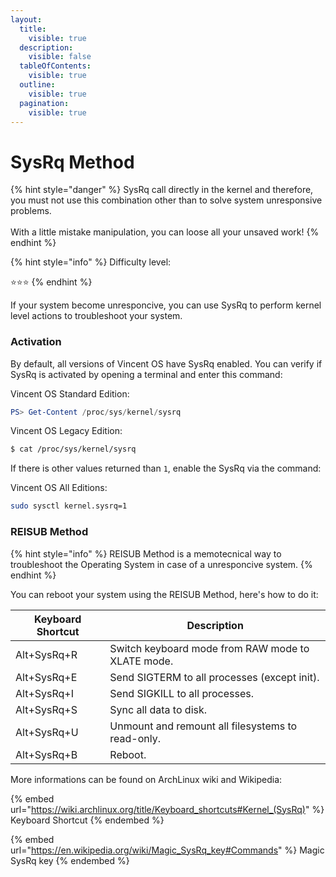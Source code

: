 ```yaml
---
layout:
  title:
    visible: true
  description:
    visible: false
  tableOfContents:
    visible: true
  outline:
    visible: true
  pagination:
    visible: true
---
```


# SysRq Method

{% hint style="danger" %}
SysRq call directly in the kernel and therefore, you must not use this combination other than to solve system unresponsive problems.\
\
With a little mistake manipulation, you can loose all your unsaved work!
{% endhint %}

{% hint style="info" %}
Difficulty level:

:star::star::star:
{% endhint %}

If your system become unresponcive, you can use SysRq to perform kernel level actions to troubleshoot your system.

### Activation

By default, all versions of Vincent OS have SysRq enabled. You can verify if SysRq is activated by opening a terminal and enter this command:

Vincent OS Standard Edition:

```powershell
PS> Get-Content /proc/sys/kernel/sysrq
```

Vincent OS Legacy Edition:

```bash
$ cat /proc/sys/kernel/sysrq
```

If there is other values returned than `1`, enable the SysRq via the command:

Vincent OS All Editions:

```sh
sudo sysctl kernel.sysrq=1
```

### REISUB Method

{% hint style="info" %}
REISUB Method is a memotecnical way to troubleshoot the Operating System in case of a unresponcive system.
{% endhint %}

You can reboot your system using the REISUB Method, here's how to do it:

| Keyboard Shortcut | Description                                       |
| ----------------- | ------------------------------------------------- |
| Alt+SysRq+R       | Switch keyboard mode from RAW mode to XLATE mode. |
| Alt+SysRq+E       | Send SIGTERM to all processes (except init).      |
| Alt+SysRq+I       | Send SIGKILL to all processes.                    |
| Alt+SysRq+S       | Sync all data to disk.                            |
| Alt+SysRq+U       | Unmount and remount all filesystems to read-only. |
| Alt+SysRq+B       | Reboot.                                           |

More informations can be found on ArchLinux wiki and Wikipedia:

{% embed url="https://wiki.archlinux.org/title/Keyboard_shortcuts#Kernel_(SysRq)" %}
Keyboard Shortcut
{% endembed %}

{% embed url="https://en.wikipedia.org/wiki/Magic_SysRq_key#Commands" %}
Magic SysRq key
{% endembed %}
